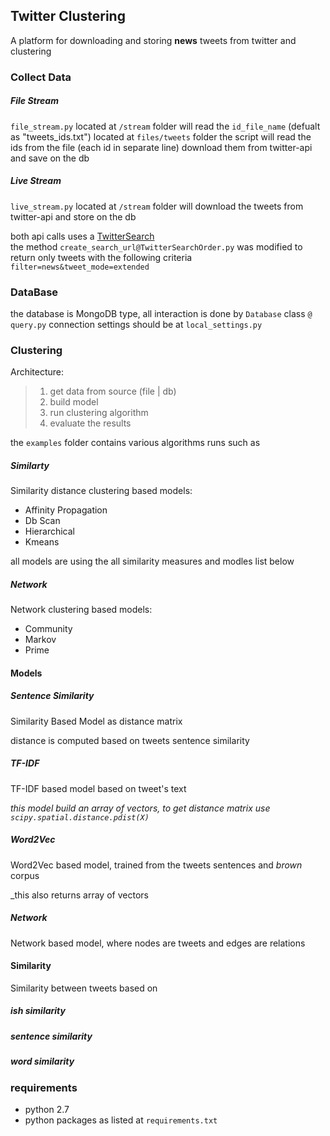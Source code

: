 ## Twitter Clustering
A platform for downloading and storing **news** tweets from twitter and clustering

### Collect Data
##### File Stream
`file_stream.py` located at `/stream` folder will read the `id_file_name` (defualt as "tweets_ids.txt") located at `files/tweets` folder
the script will read the ids from the file (each id in separate line) download them from twitter-api and save on the db

##### Live Stream
`live_stream.py` located at `/stream` folder will download the tweets from twitter-api and store on the db


both api calls uses a [TwitterSearch](https://github.com/ckoepp/TwitterSearch) <br>
the method `create_search_url@TwitterSearchOrder.py` was modified to return only tweets with the following criteria `filter=news&tweet_mode=extended`

### DataBase ###
the database is MongoDB type, all interaction is done by `Database` class `@ query.py`
connection settings should be at `local_settings.py`

### Clustering ###
Architecture: 
> 1. get data from source (file | db) 
> 2. build model 
> 3. run clustering algorithm
> 4. evaluate the results

the `examples` folder contains various algorithms runs such as

##### Similarty 
Similarity distance clustering based models:
- Affinity Propagation 
- Db Scan
- Hierarchical 
- Kmeans

all models are using the all similarity measures and modles list below

##### Network
Network clustering based models:
- Community
- Markov
- Prime

#### Models ####
##### Sentence Similarity
Similarity Based Model as distance matrix 

distance is computed based on tweets sentence similarity<br>


##### TF-IDF
TF-IDF based model based on tweet's text

_this model build an array of vectors, to get distance matrix use `scipy.spatial.distance.pdist(X)`_


##### Word2Vec
Word2Vec based model, trained from the tweets sentences and _brown_ corpus

_this also returns array of vectors


##### Network
Network based model, where nodes are tweets and edges are relations


#### Similarity ####
Similarity between tweets based on
##### ish similarity
##### sentence similarity
##### word similarity

### requirements
- python 2.7
- python packages as listed at `requirements.txt`

